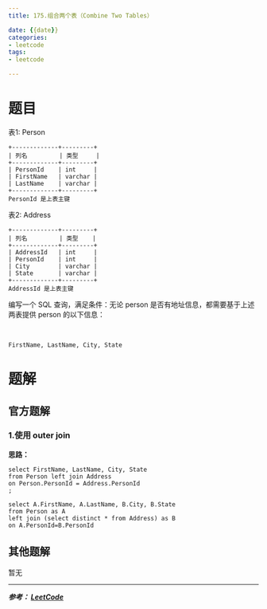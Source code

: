 ```yaml
---
title: 175.组合两个表（Combine Two Tables）

date: {{date}}
categories:
- leetcode
tags:
- leetcode

---
```

# 题目
表1: Person
```
+-------------+---------+
| 列名         | 类型     |
+-------------+---------+
| PersonId    | int     |
| FirstName   | varchar |
| LastName    | varchar |
+-------------+---------+
PersonId 是上表主键
```
表2: Address
```
+-------------+---------+
| 列名         | 类型    |
+-------------+---------+
| AddressId   | int     |
| PersonId    | int     |
| City        | varchar |
| State       | varchar |
+-------------+---------+
AddressId 是上表主键
```

编写一个 SQL 查询，满足条件：无论 person 是否有地址信息，都需要基于上述两表提供 person 的以下信息：

 
```
FirstName, LastName, City, State
```


# 题解

## 官方题解
### 1.使用 outer join
**思路：**
```
select FirstName, LastName, City, State
from Person left join Address
on Person.PersonId = Address.PersonId
;

```

```
select A.FirstName, A.LastName, B.City, B.State
from Person as A
left join (select distinct * from Address) as B
on A.PersonId=B.PersonId
```


## 其他题解
暂无

---
***参考：
[LeetCode](https://leetcode-cn.com/problems/combine-two-tables/solution/zu-he-liang-ge-biao-by-leetcode/)***
